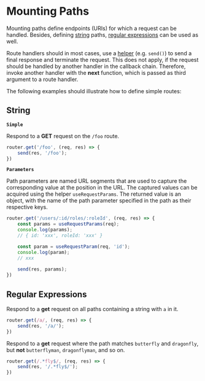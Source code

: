 # Mounting Paths

Mounting paths define endpoints (URIs) for which a request can be handled.
Besides, defining [string](#string) paths, [regular expressions](#regular-expressions) can be used as well.

Route handlers should in most cases, use a [helper]() (e.g. `send()`) to send a final response and terminate the request.
This does not apply, if the request should be handled by another handler in the callback chain.
Therefore, invoke another handler with the **next** function, which is passed as third argument to a route handler.

The following examples should illustrate how to define simple routes:

## String

**`Simple`**

Respond to a **GET** request on the `/foo` route.

```typescript
router.get('/foo', (req, res) => {
    send(res, '/foo');
})
```

**`Parameters`**

Path parameters are named URL segments that are used to capture the corresponding value at the position in the URL.
The captured values can be acquired using the helper `useRequestParams`. The returned value is an object,
with the name of the path parameter specified in the path as their respective keys.

```typescript
router.get('/users/:id/roles/:roleId', (req, res) => {
    const params = useRequestParams(req);
    console.log(params);
    // { id: 'xxx', roleId: 'xxx' }

    const param = useRequestParam(req, 'id');
    console.log(param);
    // xxx
    
    send(res, params);
})
```

## Regular Expressions

Respond to a **get** request on all paths containing a string with `a` in it.

```typescript
router.get(/a/, (req, res) => {
    send(res, '/a/');
})
```

Respond to a **get** request where the path matches `butterfly` and `dragonfly`, but **not** `butterflyman`, `dragonflyman`, and so on.

```typescript
router.get(/.*fly$/, (req, res) => {
    send(res, '/.*fly$/');
})
```
